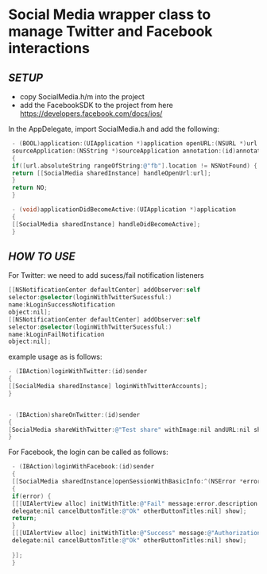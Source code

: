  # Social Media wrapper class to manage Twitter and Facebook interactions
 
 ## ***SETUP***
 
 - copy SocialMedia.h/m into the project
 - add the FacebookSDK to the project from here https://developers.facebook.com/docs/ios/
 
 In the AppDelegate, import SocialMedia.h and add the following:
 
```objective-c
 - (BOOL)application:(UIApplication *)application openURL:(NSURL *)url
 sourceApplication:(NSString *)sourceApplication annotation:(id)annotation
 {
 if([url.absoluteString rangeOfString:@"fb"].location != NSNotFound) {
 return [[SocialMedia sharedInstance] handleOpenUrl:url];
 }
 return NO;
 }
```

```objective-c
 - (void)applicationDidBecomeActive:(UIApplication *)application
 {
 [[SocialMedia sharedInstance] handleDidBecomeActive];
 }
 ```

 
 ## ***HOW TO USE***
 
 For Twitter: we need to add sucess/fail notification listeners
 ```objective-c
 [[NSNotificationCenter defaultCenter] addObserver:self
 selector:@selector(loginWithTwitterSucessful:)
 name:kLoginSuccessNotification
 object:nil];
 [[NSNotificationCenter defaultCenter] addObserver:self
 selector:@selector(loginWithTwitterSucessful:)
 name:kLoginFailNotification
 object:nil];
 ```
 
 example usage as is follows:
 ```objective-c
 - (IBAction)loginWithTwitter:(id)sender
 {
 [[SocialMedia sharedInstance] loginWithTwitterAccounts];
 }

 
 - (IBAction)shareOnTwitter:(id)sender
 {
 [SocialMedia shareWithTwitter:@"Test share" withImage:nil andURL:nil showOn:self];
 }
```
 
 For Facebook, the login can be called as follows:
```objective-c
 - (IBAction)loginWithFacebook:(id)sender
 {
 [[SocialMedia sharedInstance]openSessionWithBasicInfo:^(NSError *error)
 {
 if(error) {
 [[[UIAlertView alloc] initWithTitle:@"Fail" message:error.description
 delegate:nil cancelButtonTitle:@"Ok" otherButtonTitles:nil] show];
 return;
 }
 [[[UIAlertView alloc] initWithTitle:@"Success" message:@"Authorization successful."
 delegate:nil cancelButtonTitle:@"Ok" otherButtonTitles:nil] show];
 
 }];
 }
```
